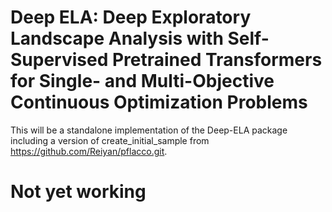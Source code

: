 # Deep ELA: Deep Exploratory Landscape Analysis with Self-Supervised Pretrained Transformers for Single- and Multi-Objective Continuous Optimization Problems
This will be a standalone implementation of the Deep-ELA package including a version of create_initial_sample from https://github.com/Reiyan/pflacco.git.

# Not yet working